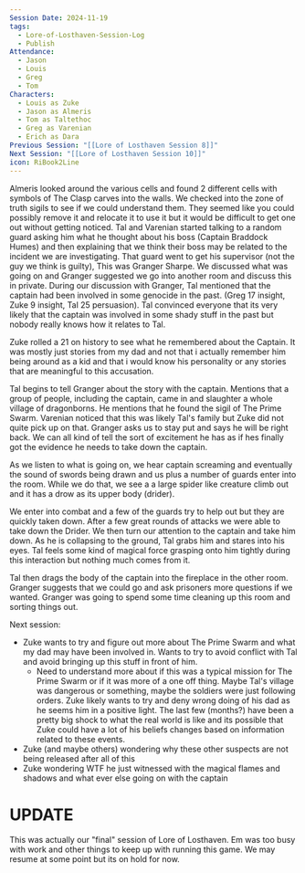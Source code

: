 ```yaml
---
Session Date: 2024-11-19
tags:
  - Lore-of-Losthaven-Session-Log
  - Publish
Attendance:
  - Jason
  - Louis
  - Greg
  - Tom
Characters:
  - Louis as Zuke
  - Jason as Almeris
  - Tom as Taltethoc
  - Greg as Varenian
  - Erich as Dara
Previous Session: "[[Lore of Losthaven Session 8]]"
Next Session: "[[Lore of Losthaven Session 10]]"
icon: RiBook2Line
---
```

Almeris looked around the various cells and found 2 different cells with symbols of The Clasp carves into the walls. We checked into the zone of truth sigils to see if we could understand them. They seemed like you could possibly remove it and relocate it to use it but it would be difficult to get one out without getting noticed. Tal and Varenian started talking to a random guard asking him what he thought about his boss (Captain Braddock Humes) and then explaining that we think their boss may be related to the incident we are investigating. That guard went to get his supervisor (not the guy we think is guilty), This was Granger Sharpe. We discussed what was going on and Granger suggested we go into another room and discuss this in private. During our discussion with Granger, Tal mentioned that the captain had been involved in some genocide in the past. (Greg 17 insight, Zuke 9 insight, Tal 25 persuasion). Tal convinced everyone that its very likely that the captain was involved in some shady stuff in the past but nobody really knows how it relates to Tal.

Zuke rolled a 21 on history to see what he remembered about the Captain. It was mostly just stories from my dad and not that i actually remember him being around as a kid and that i would know his personality or any stories that are meaningful to this accusation.

Tal begins to tell Granger about the story with the captain. Mentions that a group of people, including the captain, came in and slaughter a whole village of dragonborns. He mentions that he found the sigil of The Prime Swarm. Varenian noticed that this was likely Tal's family but Zuke did not quite pick up on that. Granger asks us to stay put and says he will be right back. We can all kind of tell the sort of excitement he has as if hes finally got the evidence he needs to take down the captain. 

As we listen to what is going on, we hear captain screaming and eventually the sound of swords being drawn and us plus a number of guards enter into the room. While we do that, we see a a large spider like creature climb out and it has a drow as its upper body (drider). 

We enter into combat and a few of the guards try to help out but they are quickly taken down. After a few great rounds of attacks we were able to take down the Drider. We then turn our attention to the captain and take him down. As he is collapsing to the ground, Tal grabs him and stares into his eyes. Tal feels some kind of magical force grasping onto him tightly during this interaction but nothing much comes from it. 

Tal then drags the body of the captain into the fireplace in the other room. Granger suggests that we could go and ask prisoners more questions if we wanted. Granger was going to spend some time cleaning up this room and sorting things out. 



Next session: 
- Zuke wants to try and figure out more about The Prime Swarm and what my dad may have been involved in. Wants to try to avoid conflict with Tal and avoid bringing up this stuff in front of him. 
	- Need to understand more about if this was a typical mission for The Prime Swarm or if it was more of a one off thing. Maybe Tal's village was dangerous or something, maybe the soldiers were just following orders. Zuke likely wants to try and deny wrong doing of his dad as he seems him in a positive light. The last few (months?) have been a pretty big shock to what the real world is like and its possible that Zuke could have a lot of his beliefs changes based on information related to these events.
- Zuke (and maybe others) wondering why these other suspects are not being released after all of this
- Zuke wondering WTF he just witnessed with the magical flames and shadows and what ever else going on with the captain



# UPDATE
This was actually our "final" session of Lore of Losthaven. Em was too busy with work and other things to keep up with running this game. We may resume at some point but its on hold for now. 

